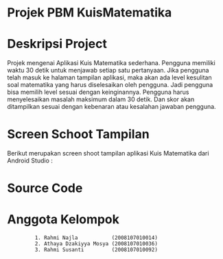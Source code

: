 # Projek PBM KuisMatematika
# Deskripsi Project 

Projek mengenai Aplikasi Kuis Matematika sederhana. Pengguna memiliki waktu 30 detik untuk menjawab setiap satu pertanyaan. Jika pengguna telah masuk ke halaman tampilan aplikasi, maka akan ada level kesulitan soal matematika yang harus diselesaikan oleh pengguna. Jadi pengguna bisa memilih level sesuai dengan keinginannya. Pengguna harus menyelesaikan masalah maksimum dalam 30 detik. Dan skor akan ditampilkan sesuai dengan kebenaran atau kesalahan jawaban pengguna.

# Screen Schoot Tampilan 

Berikut merupakan screen shoot tampilan aplikasi Kuis Matematika dari Android Studio :

# Source Code

# Anggota Kelompok

		     1. Rahmi Najla           (2008107010014) 
		     2. Athaya Dzakiyya Mosya (2008107010036)
		     3. Rahmi Susanti         (2008107010092)
